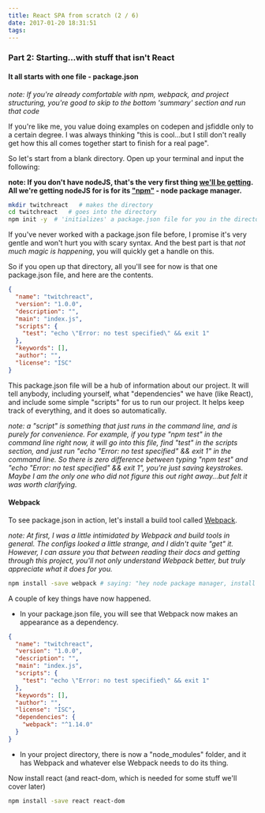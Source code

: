 ```yaml
---
title: React SPA from scratch (2 / 6)
date: 2017-01-20 18:31:51
tags:
---
```


### Part 2: Starting...with stuff that isn't React

#### It all starts with one file - package.json 

_note: If you're already comfortable with npm, webpack, and project structuring, you're good to skip to the bottom 'summary' section and run that code_

If you're like me, you value doing examples on codepen and jsfiddle only to a certain degree. I was always thinking "this is cool...but I still don't really get how this all comes together start to finish for a real page".

So let's start from a blank directory. Open up your terminal and input the following:

__note: If you don't have nodeJS, that's the very first thing [we'll be getting](https://nodejs.org/en/). All we're getting nodeJS for is for its ["npm"](https://docs.npmjs.com/getting-started/what-is-npm)  - node package manager.__

```bash
mkdir twitchreact   # makes the directory 
cd twitchreact   # goes into the directory
npm init -y  # 'initializes' a package.json file for you in the directory and the -y just means "say yes to all defaults"
```
<!-- more -->

If you've never worked with a package.json file before, I promise it's very gentle and won't hurt you with scary syntax. And the best part is that *not much magic is happening*, you will quickly get a handle on this.  

So if you open up that directory, all you'll see for now is that one package.json file, and here are the contents.

```json
{
  "name": "twitchreact",
  "version": "1.0.0",
  "description": "",
  "main": "index.js",
  "scripts": {
    "test": "echo \"Error: no test specified\" && exit 1"
  },
  "keywords": [],
  "author": "",
  "license": "ISC"
}
```

This package.json file will be a hub of information about our project. It will tell anybody, including yourself, what "dependencies" we have (like React), and include some simple "scripts" for us to run our project. It helps keep track of everything, and it does so automatically. 

_note: a "script" is something that just runs in the command line, and is purely for convenience. For example, if you type "npm test" in the command line right now, it will go into this file, find "test" in the scripts section, and just run "echo \"Error: no test specified\" && exit 1" in the command line. So there is zero difference between typing "npm test" and "echo \"Error: no test specified\" && exit 1", you're just saving keystrokes. Maybe I am the only one who did not figure this out right away...but felt it was worth clarifying._

#### Webpack

To see package.json in action, let's install a build tool called [Webpack](http://webpack.github.io/). 

_note: At first, I was a little intimidated by Webpack and build tools in general. The configs looked a little strange, and I didn't quite "get" it. However, I can assure you that between reading their docs and getting through this project, you'll not only understand Webpack better, but truly appreciate what it does for you._

```bash
npm install -save webpack # saying: "hey node package manager, install webpack and save it as a dependency"
```

A couple of key things have now happened. 

* In your package.json file, you will see that Webpack now makes an appearance as a dependency. 

```json
{
  "name": "twitchreact",
  "version": "1.0.0",
  "description": "",
  "main": "index.js",
  "scripts": {
    "test": "echo \"Error: no test specified\" && exit 1"
  },
  "keywords": [],
  "author": "",
  "license": "ISC",
  "dependencies": {
    "webpack": "^1.14.0"
  }
}
```
* In your project directory, there is now a "node_modules" folder, and it has Webpack and whatever else Webpack needs to do its thing.

Now install react (and react-dom, which is needed for some stuff we'll cover later)

```bash
npm install -save react react-dom
```















